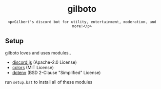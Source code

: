 <div align="center">
    <h1>gilboto</h1>
    
    <p>Gilbert's discord bot for utility, entertainment, moderation, and more!</p>
</div>

## Setup
gilboto loves and uses modules.. 
- [discord.js](https://github.com/discordjs/discord.js) (Apache-2.0 License)
- [colors](https://github.com/Marak/colors.js) (MIT License)
- [dotenv](https://github.com/motdotla/dotenv) (BSD 2-Clause "Simplified" License)

run ``setup.bat`` to install all of these modules